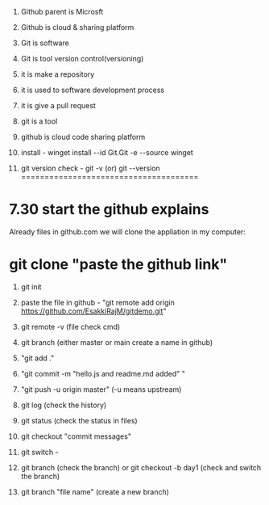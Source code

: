 1. Github parent is Microsft

2. Github is cloud & sharing platform

3. Git is software

4. Git is tool version control(versioning)

5. it is make a repository

6. it is used to software development process

7. it is give a pull request

8. git is a tool

9. github is cloud code sharing platform

10. install - winget install --id Git.Git -e --source winget

11. git version check - git -v (or) git --version
======================================

7.30 start the github explains
=================================================

Already files in github.com we will clone the appliation in my computer:

git clone "paste the github link"
=================================
1. git init

2. paste the  file  in github - "git remote add origin https://github.com/EsakkiRajM/gitdemo.git"

3. git remote -v  (file check cmd)

4. git branch (either master or main create a name in github)

5. "git add ." 
6. "git commit -m "hello.js and readme.md added" "
7. "git push -u origin master"  (-u means upstream)

8. git log (check the history)

9. git status (check the status in files)

10. git checkout "commit messages"

11. git switch - 

12. git branch (check the branch) or git checkout -b day1 (check and switch the branch)

13. git branch "file name"  (create a new branch)
